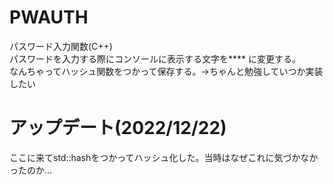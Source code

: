 # PWAUTH
パスワード入力関数(C++)<br>
パスワードを入力する際にコンソールに表示する文字を**** に変更する。<br>
なんちゃってハッシュ関数をつかって保存する。→ちゃんと勉強していつか実装したい<br>

# アップデート(2022/12/22)
ここに来てstd::hashをつかってハッシュ化した。当時はなぜこれに気づかなかったのか...
